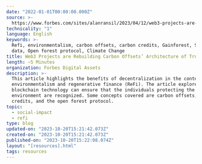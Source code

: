 ```yaml
---
date: "2022-01-01T00:00:00.000Z"
source: >-
  https://www.forbes.com/sites/alanransil/2023/04/12/web3-projects-are-rebuilding-carbon-offsets-architecture-of-trust/?sh=7c948df46ec0
technicality: "1"
language: English
keywords: >-
  Refi, environmentalism, carbon offsets, carbon credits, Gainforest, Satellite
  data, Open forest protocol, Climate Change
title: Web3 Projects are Rebuilding Carbon Offsets’ Architecture of Trust
length: ~5 Minutes
organization: Forbes Digital Assets
description: >-
  This article highlights the benefits of decentralization in the context of
  environmentalism and regenerative finance (ReFi). The article explores how
  blockchain technology can ensure that the individuals protecting the
  environment are recognized. Some concepts covered are carbon offsets, carbon
  credits, and the open forest protocol.
topic:
  - social-impact
  - refi
type: blog
updated-on: "2023-10-20T15:21:42.073Z"
created-on: "2023-10-20T15:21:42.073Z"
published-on: "2023-10-20T15:22:08.074Z"
layout: "[resources].html"
tags: resources
---
```

